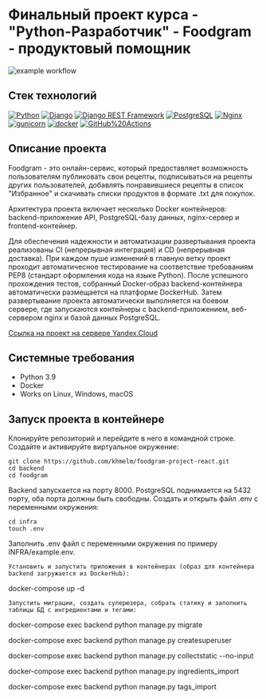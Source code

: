 # Финальный проект курса - "Python-Разработчик" - Foodgram - продуктовый помощник
![example workflow](https://github.com/khmelm/foodgram-project-react/actions/workflows/main.yml/badge.svg)  

## Стек технологий
[![Python](https://img.shields.io/badge/-Python-464646?style=flat-square&logo=Python)](https://www.python.org/)
[![Django](https://img.shields.io/badge/-Django-464646?style=flat-square&logo=Django)](https://www.djangoproject.com/)
[![Django REST Framework](https://img.shields.io/badge/-Django%20REST%20Framework-464646?style=flat-square&logo=Django%20REST%20Framework)](https://www.django-rest-framework.org/)
[![PostgreSQL](https://img.shields.io/badge/-PostgreSQL-464646?style=flat-square&logo=PostgreSQL)](https://www.postgresql.org/)
[![Nginx](https://img.shields.io/badge/-NGINX-464646?style=flat-square&logo=NGINX)](https://nginx.org/ru/)
[![gunicorn](https://img.shields.io/badge/-gunicorn-464646?style=flat-square&logo=gunicorn)](https://gunicorn.org/)
[![docker](https://img.shields.io/badge/-Docker-464646?style=flat-square&logo=docker)](https://www.docker.com/)
[![GitHub%20Actions](https://img.shields.io/badge/-GitHub%20Actions-464646?style=flat-square&logo=GitHub%20actions)](https://github.com/features/actions)

## Описание проекта
Foodgram - это онлайн-сервис, который предоставляет возможность пользователям публиковать свои рецепты, подписываться на рецепты других пользователей, добавлять понравившиеся рецепты в список "Избранное" и скачивать списки продуктов в формате .txt для покупок.

Архитектура проекта включает несколько Docker контейнеров: backend-приложение API, PostgreSQL-базу данных, nginx-сервер и frontend-контейнер.

Для обеспечения надежности и автоматизации развертывания проекта реализованы CI (непрерывная интеграция) и CD (непрерывная доставка). При каждом пуше изменений в главную ветку проект проходит автоматичесное тестирование на соответствие требованиям PEP8 (стандарт оформления кода на языке Python). После успешного прохождения тестов, собранный Docker-образ backend-контейнера автоматически размещается на платформе DockerHub. Затем развертывание проекта автоматически выполняется на боевом сервере, где запускаются контейнеры с backend-приложением, веб-сервером nginx и базой данных PostgreSQL.

[Ссылка на проект на сервере Yandex.Cloud](http://158.160.60.63/)

## Системные требования
- Python 3.9
- Docker
- Works on Linux, Windows, macOS

## Запуск проекта в контейнере
Клонируйте репозиторий и перейдите в него в командной строке.
Создайте и активируйте виртуальное окружение:
```
git clone https://github.com/khmelm/foodgram-project-react.git
cd backend
cd foodgram
```
Backend запускается на порту 8000. PostgreSQL поднимается на 5432 порту, оба порта должны быть свободны.
Cоздать и открыть файл .env с переменными окружения:
```
cd infra
touch .env
```
Заполнить .env файл с переменными окружения по примеру INFRA/example.env. 

```
Установить и запустить приложения в контейнерах (образ для контейнера backend загружается из DockerHub):
```
docker-compose up -d
```
Запустить миграции, создать суперюзера, собрать статику и заполнить таблицы БД с ингредиентами и тегами:
```
docker-compose exec backend python manage.py migrate

docker-compose exec backend python manage.py createsuperuser

docker-compose exec backend python manage.py collectstatic --no-input 

docker-compose exec backend python manage.py ingredients_import

docker-compose exec backend python manage.py tags_import
```

